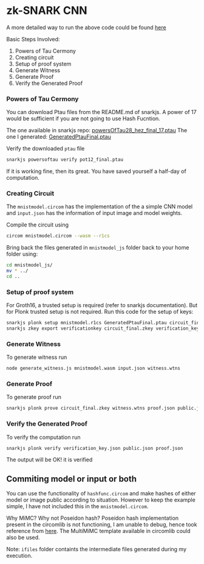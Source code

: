 # zk-SNARK CNN

A more detailed way to run the above code could be found [here](https://github.com/iden3/snarkjs/blob/master/README.md)

Basic Steps Involved:

1. Powers of Tau Cermony
2. Creating circuit
3. Setup of proof system
4. Generate Witness
5. Generate Proof
6. Verify the Generated Proof

### Powers of Tau Cermony

You can download Ptau files from the README.md of snarkjs. A power of 17 would be sufficient if you are not going to use Hash Fucntion.

The one available in snarkjs repo: [powersOfTau28_hez_final_17.ptau](https://hermez.s3-eu-west-1.amazonaws.com/powersOfTau28_hez_final_17.ptau)
The one I generated: [GeneratedPtauFinal.ptau](https://drive.google.com/file/d/1ctffe72_iwzcbGPmdH3wZZW3H0vh__II/view?usp=sharing)

Verify the downloaded `ptau` file
```sh
snarkjs powersoftau verify pot12_final.ptau
```
If it is working fine, then its great. You have saved yourself a half-day of computation.

### Creating Circuit

The `mnistmodel.circom` has the implementation of the a simple CNN model and `input.json` has the information of input image and model weights.

Compile the circuit using

```sh
circom mnistmodel.circom --wasm --r1cs
```

Bring back the files generated in `mnistmodel_js` folder back to your home folder using:

```sh
cd mnistmodel_js/
mv * ../
cd ..
```

### Setup of proof system

For Groth16, a trusted setup is required (refer to snarkjs documentation). But for Plonk trusted setup is not required. Run this code for the setup of keys:

```sh
snarkjs plonk setup mnistmodel.r1cs GeneratedPtauFinal.ptau circuit_final.zkey
snarkjs zkey export verificationkey circuit_final.zkey verification_key.json
```
### Generate Witness
To generate witness run
```sh
node generate_witness.js mnistmodel.wasm input.json witness.wtns
```

### Generate Proof
To generate proof run
```sh
snarkjs plonk prove circuit_final.zkey witness.wtns proof.json public.json
```

### Verify the Generated Proof
To verify the computation run
```sh
snarkjs plonk verify verification_key.json public.json proof.json
```
The output will be OK! it is verified

## Commiting model or input or both

You can use the functionality of `hashfunc.circom` and make hashes of either model or image public according to situation.
However to keep the example simple, I have not included this in the `mnistmodel.circom`.

Why MiMC? Why not Poseidon hash? 
Poseidon hash implementation present in the circomlib is not functioning, I am unable to debug, hence took reference from [here](https://0xparc.org/blog/zk-mnist). The MultiMiMC template available in circomlib could also be used.  

Note: `ifiles` folder containts the intermediate files generated during my execution.






